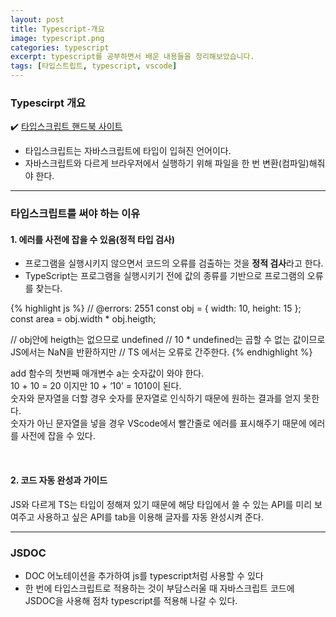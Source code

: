 ```yaml
---
layout: post
title: Typescript-개요
image: typescript.png
categories: typescript
excerpt: typescript를 공부하면서 배운 내용들을 정리해보았습니다.
tags: [타입스트립트, typescript, vscode]
---
```


### Typescirpt 개요

✔️ [타입스크립트 핸드북 사이트](https://www.typescriptlang.org/ko/docs/handbook/intro.html)

- 타입스크립트는 자바스크립트에 타입이 입혀진 언어이다.
- 자바스크립트와 다르게 브라우저에서 실행하기 위해 파일을 한 번 변환(컴파일)해줘야 한다.
  <br />

---

### 타입스크립트를 써야 하는 이유

#### 1. 에러를 사전에 잡을 수 있음(정적 타입 검사)

- 프로그램을 실행시키지 않으면서 코드의 오류를 검출하는 것을 **정적 검사**라고 한다.
- TypeScript는 프로그램을 실행시키기 전에 값의 종류를 기반으로 프로그램의 오류를 찾는다.

{% highlight js %}
// @errors: 2551
const obj = { width: 10, height: 15 };
const area = obj.width \* obj.heigth;

// obj안에 heigth는 없으므로 undefined
// 10 \* undefined는 곱할 수 없는 값이므로 JS에서는 NaN을 반환하지만
// TS 에서는 오류로 간주한다.
{% endhighlight %}
<br/>

add 함수의 첫번째 매개변수 a는 숫자값이 와야 한다.  
10 + 10 = 20 이지만 10 + ‘10’ = 1010이 된다.  
숫자와 문자열을 더할 경우 숫자를 문자열로 인식하기 때문에 원하는 결과를 얻지 못한다.  
숫자가 아닌 문자열을 넣을 경우 VScode에서 빨간줄로 에러를 표시해주기 때문에 에러를 사전에 잡을 수 있다.

<br/>

#### 2. 코드 자동 완성과 가이드

JS와 다르게 TS는 타입이 정해져 있기 때문에 해당 타입에서 쓸 수 있는 API를 미리 보여주고 사용하고 싶은 API를 tab을 이용해 글자를 자동 완성시켜 준다.
<br />

---

### JSDOC

- DOC 어노테이션을 추가하여 js를 typescript처럼 사용할 수 있다
- 한 번에 타입스크립트로 적용하는 것이 부담스러울 때 자바스크립트 코드에 JSDOC을 사용해 점차 typescript를 적용해 나갈 수 있다.
